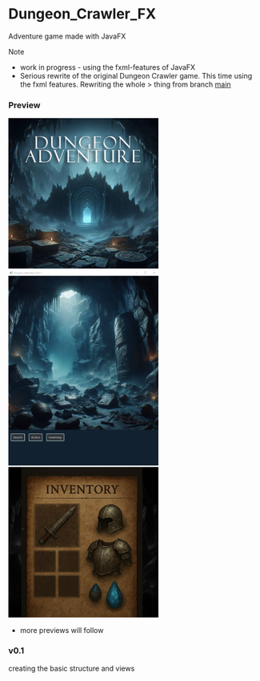 # Dungeon_Crawler_FX
Adventure game made with JavaFX  
> [!NOTE]
> - work in progress - using the fxml-features of JavaFX  
> - Serious rewrite of the original Dungeon Crawler game. This time using the fxml features. Rewriting the whole 
    > thing from branch <a href="https://github.com/Krieger-m/Dungeon_Crawler_FX/tree/main">main<a/>

### Preview
<img src="src/main/resources/com/krieger/dungeon_crawler_fx/images/start_screen_bg_neu.jpg" alt="Preview-picture of the start screen" width="300px" height="auto"> <img src="src/main/resources/com/krieger/dungeon_crawler_fx/images/preview.png" alt="Preview-picture of the main-window" width="300px" height="auto"> <img src="src/main/resources/com/krieger/dungeon_crawler_fx/images/inventory_bg.jpg" alt="Preview-picture of the inventory-screen" width="300px" height="auto">    

- more previews will follow
  

  
### v0.1
creating the basic structure and views  
  
  